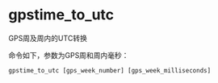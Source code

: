 # gpstime_to_utc
GPS周及周内的UTC转换

命令如下，参数为GPS周和周内毫秒：
```shell
gpstime_to_utc [gps_week_number] [gps_week_milliseconds]
```
